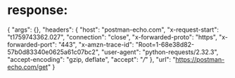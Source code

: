 # response:

{
    "args": {},
    "headers": {
        "host": "postman-echo.com",
        "x-request-start": "t1759743362.027",
        "connection": "close",
        "x-forwarded-proto": "https",
        "x-forwarded-port": "443",
        "x-amzn-trace-id": "Root=1-68e38d82-57b0d83340e0625a61c07bc2",
        "user-agent": "python-requests/2.32.3",
        "accept-encoding": "gzip, deflate",
        "accept": "*/*"
    },
    "url": "https://postman-echo.com/get"
}
